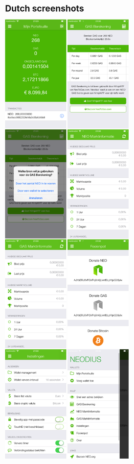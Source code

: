 # Dutch screenshots
<img src="screen-wallet.png" width="200" alt="Wallet view"> <img src="screen-gas-calculation.png" width="200" alt="Wallet view"> <img src="screen-gas-calculation-input.png" width="200" alt="Wallet view">  <img src="screen-neo-market-info.png" width="200" alt="Wallet view"> <img src="screen-gas-market-info.png" width="200" alt="Wallet view"> <img src="screen-tip-jar.png" width="200" alt="Wallet view"> <img src="screen-settings.png" width="200" alt="Wallet view"> <img src="screen-menu.png" width="200" alt="Wallet view">

